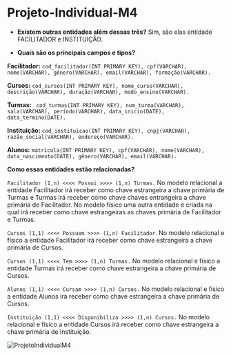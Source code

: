 # Projeto-Individual-M4

- **Existem outras entidades além dessas três?**
Sim, são elas entidade FACILITADOR e INSTITUIÇÃO.

- **Quais são os principais campos e tipos?**

**Facilitador:**
```cod_facilitador(INT PRIMARY KEY), cpf(VARCHAR), nome(VARCHAR), gênero(VARCHAR), email(VARCHAR), formação(VARCHAR).```

**Cursos:**
```cod_cursos(INT PRIMARY KEY), nome_curso(VARCHAR), descrição(VARCHAR), duração(VARCHAR), modo_ensino(VARCHAR).```

**Turmas:**
``` cod_turmas(INT PRIMARY KEY), num_turma(VARCHAR), sala(VARCHAR), período(VARCHAR), data_inicio(DATE), data_termino(DATE).```

**Instituição:**
```cod_instituicao(INT PRIMARY KEY), cnpj(VARCHAR), razão_social(VARCHAR), endereço(VARCHAR).```

**Alunos:**
```matricula(INT PRIMARY KEY), cpf(VARCHAR), nome(VARCHAR), data_nascimento(DATE), gênero(VARCHAR), email(VARCHAR).```

**Como essas entidades estão relacionadas?**

```Facilitador (1,n) <<<< Possui >>>> (1,n) Turmas.``` No modelo relacional a entidade Facilitador irá receber como chave estrangeira a chave primária de Turmas e Turmas irá receber como chave chaves entrangeira a chave primária de Facilitador. No modelo físico uma outra entidade é criada na qual irá receber como chave estrangeiras as chaves primária de Facilitador e Turmas.

```Cursos (1,1) <<<< Possuem >>>> (1,n) Facilitador```. No modelo relacional e físico a entidade Facilitador irá receber como chave estrangeira a chave primária de Cursos.

```Cursos (1,1) <<<< Tem >>>> (1,n) Turmas.``` No modelo relacional e físico a entidade Turmas irá receber como chave estrangeira a chave primária de Cursos.

```Alunos (1,1) <<<< Cursam >>>> (1,n) Cursos.``` No modelo relacional e físico a entidade Alunos irá receber como chave estrangeira a chave primária de Cursos.

```Instituição (1,1) <<<< Disponibiliza >>>> (1,n) Cursos.``` No modelo relacional e físico a entidade Cursos irá receber como chave estrangeira a chave primária de Instituição.

![ProjetoIndividualM4](https://user-images.githubusercontent.com/116724740/222829104-36e3cd6f-28b8-4ed0-b06f-96de6c5093c1.png)

